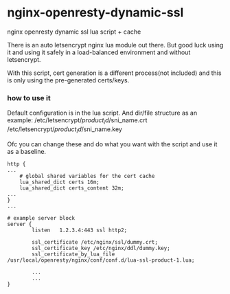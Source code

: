 # nginx-openresty-dynamic-ssl
nginx openresty dynamic ssl lua script + cache

There is an auto letsencrypt nginx lua module out there. But good luck using it and using it safely in a load-balanced environment and without letsencrypt.

With this script, cert generation is a different process(not included) and this is only using the pre-generated certs/keys.

### how to use it

Default configuration is in the lua script. And dir/file structure as an example:
/etc/letsencrypt/$product_id/$sni_name.crt
/etc/letsencrypt/$product_id/$sni_name.key

Ofc you can change these and do what you want with the script and use it as a baseline.

```
http {
...
    # global shared variables for the cert cache
    lua_shared_dict certs 16m;
    lua_shared_dict certs_content 32m;
...
}
...

# example server block
server {
        listen   1.2.3.4:443 ssl http2;

        ssl_certificate /etc/nginx/ssl/dummy.crt;
        ssl_certificate_key /etc/nginx/ddl/dummy.key;
        ssl_certificate_by_lua_file /usr/local/openresty/nginx/conf/conf.d/lua-ssl-product-1.lua;
        
        ...
        ...
}
```
